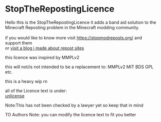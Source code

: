 # StopTheRepostingLicence

Hello this is the StopTheRepostingLicence it adds a band aid solution to  the Minecraft Reposting problem in the Minecraft modding community.<br>
<br>
if you would like to know more visit https://stopmodreposts.org/ and support them <br>
or [ visit a blog i made about repost sites](https://brandonmohammed666blogs.wordpress.com/2022/02/03/the-issue-with-repost-sites-like-9minecraft/)

this licence was inspired by MMPLv2

this will not/is not intended to be a replacement to:
MMPLv2
MIT
BDS
GPL
etc.

 this is a heavy wip rn 


all of the Licence text is under:<br>
[unlicense](https://unlicense.org/)



Note:This has not been checked by a lawyer yet so keep that in mind

TO Authors Note: you can modify the licence text to fit you better

